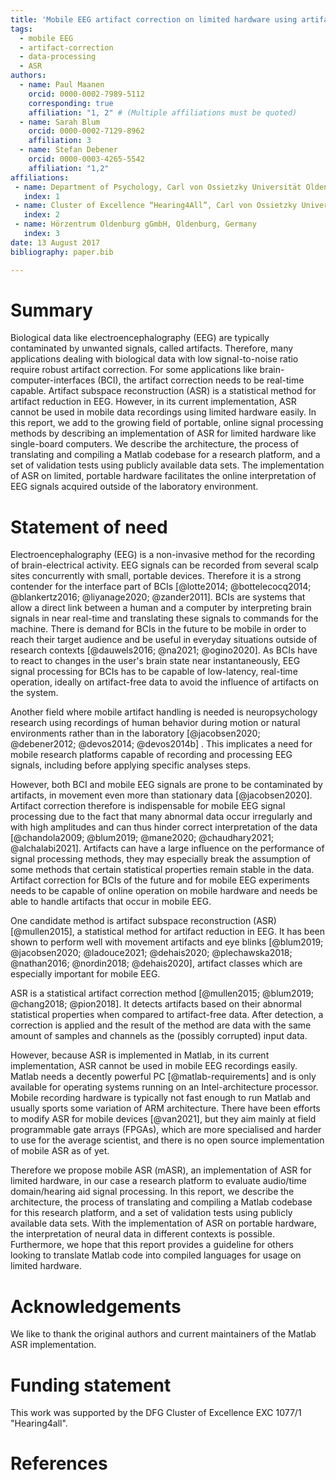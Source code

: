 ```yaml
---
title: 'Mobile EEG artifact correction on limited hardware using artifact subspace reconstruction'
tags:
  - mobile EEG
  - artifact-correction
  - data-processing
  - ASR
authors:
  - name: Paul Maanen
    orcid: 0000-0002-7989-5112
    corresponding: true
    affiliation: "1, 2" # (Multiple affiliations must be quoted)
  - name: Sarah Blum
    orcid: 0000-0002-7129-8962
    affiliation: 3
  - name: Stefan Debener
    orcid: 0000-0003-4265-5542
    affiliation: "1,2"
affiliations:
 - name: Department of Psychology, Carl von Ossietzky Universität Oldenburg, 26129 Oldenburg, Germany
   index: 1
 - name: Cluster of Excellence “Hearing4All”, Carl von Ossietzky Universität Oldenburg, Germany
   index: 2
 - name: Hörzentrum Oldenburg gGmbH, Oldenburg, Germany
   index: 3
date: 13 August 2017
bibliography: paper.bib

---
```


# Summary

Biological data like electroencephalography (EEG) are typically contaminated  by unwanted signals, called artifacts. Therefore, many applications dealing with biological data with low signal-to-noise ratio require robust artifact correction. For some applications like brain-computer-interfaces (BCI), the artifact correction needs to be real-time capable.  Artifact subspace reconstruction (ASR) is a statistical method for artifact reduction in EEG. However, in its current implementation, ASR cannot be used in mobile data recordings using limited hardware easily. In this report, we add to the growing field of portable, online signal processing methods by describing an implementation of ASR for limited hardware like single-board computers. We describe the architecture, the process of translating and compiling a Matlab codebase for a research platform, and a set of validation tests using publicly available data sets. The implementation of ASR on limited, portable hardware facilitates the online interpretation of EEG signals acquired outside of the laboratory environment.

# Statement of need

Electroencephalography (EEG) is a non-invasive method for the recording of brain-electrical activity. EEG signals can be recorded from several scalp sites concurrently with small, portable devices. Therefore it is a strong contender for the interface part of BCIs [@lotte2014; @bottelecocq2014; @blankertz2016; @liyanage2020; @zander2011]. BCIs are systems that allow a direct link between a human and a computer by interpreting brain signals in near real-time and translating these signals to commands for the machine. There is demand for BCIs in the future to be mobile in order to reach their target audience and be useful in everyday situations outside of research contexts [@dauwels2016; @na2021; @ogino2020]. As BCIs have to react to changes in the user's brain state near instantaneously, EEG signal processing for BCIs has to be capable of low-latency, real-time operation, ideally on artifact-free data to avoid the influence of artifacts on the system.

Another field where mobile artifact handling is needed is neuropsychology research using recordings of human behavior during motion or natural environments rather than in the laboratory [@jacobsen2020; @debener2012; @devos2014; @devos2014b] . This implicates a need for mobile research platforms capable of recording and processing EEG signals, including before applying specific analyses steps.

However, both BCI and mobile EEG signals are prone to be contaminated by artifacts, in movement even more than stationary data [@jacobsen2020]. Artifact correction therefore is indispensable for mobile EEG signal processing due to the fact that many abnormal data occur irregularly and with high amplitudes and can thus hinder correct interpretation of the data [@chandola2009; @blum2019; @mane2020; @chaudhary2021; @alchalabi2021]. Artifacts can have a large influence on the performance of signal processing methods, they may especially break the assumption of some methods that certain statistical properties remain stable in the data. Artifact correction for BCIs of the future and for mobile EEG experiments needs to be capable of online operation on mobile hardware and needs be able to handle artifacts that occur in mobile EEG. 

One candidate method is artifact subspace reconstruction (ASR) [@mullen2015], a statistical method for artifact reduction in EEG. It has been shown to perform well with movement artifacts and eye blinks [@blum2019; @jacobsen2020; @ladouce2021; @dehais2020; @plechawska2018; @nathan2016; @nordin2018; @dehais2020], artifact classes which are especially important for mobile EEG.

ASR is a statistical artifact correction method [@mullen2015; @blum2019; @chang2018; @pion2018]. It detects artifacts based on their abnormal statistical properties when compared to artifact-free data. After detection, a correction is applied and the result of the method are data with the same amount of samples and channels as the (possibly corrupted) input data.

However, because ASR is implemented in Matlab, in its current implementation, ASR cannot be used in mobile EEG recordings easily. Matlab needs a decently powerful PC [@matlab-requirements] and is only available for operating systems running on an Intel-architecture processor. Mobile recording hardware is typically not fast enough to run Matlab and usually sports some variation of ARM architecture.
There have been efforts to modify ASR for mobile devices [@van2021], but they aim mainly at field programmable gate arrays (FPGAs), which are more specialised and harder to use for the average scientist, and there is no open source implementation of mobile ASR as of yet.

Therefore we propose mobile ASR (mASR), an implementation of ASR for limited hardware, in our case a research platform to evaluate audio/time domain/hearing aid signal processing. In this report, we describe the architecture, the process of translating and compiling a Matlab codebase for this research platform, and a set of validation tests using publicly available data sets. With the implementation of ASR on portable hardware, the interpretation of neural data in different contexts is possible. Furthermore, we hope that this report provides a guideline for others looking to translate Matlab code into compiled languages for usage on limited hardware.

# Acknowledgements

We like to thank the original authors and current maintainers of the Matlab ASR implementation.

# Funding statement

This work was supported by the DFG Cluster of Excellence EXC 1077/1 "Hearing4all".

# References
